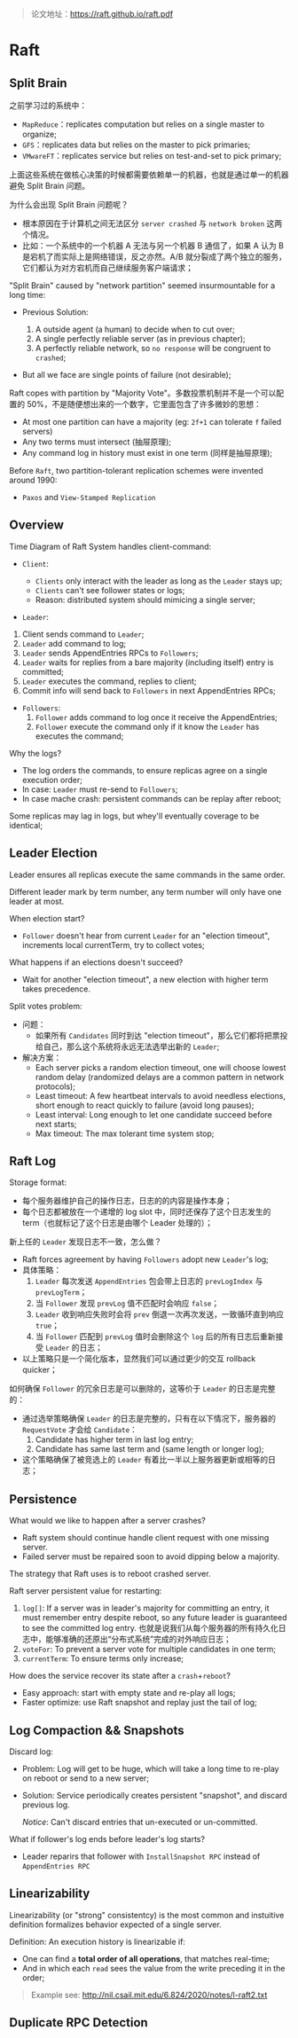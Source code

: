 > 论文地址：https://raft.github.io/raft.pdf

# Raft

## Split Brain

之前学习过的系统中：
  * `MapReduce`：replicates computation but relies on a single master to organize;
  * `GFS`：replicates data but relies on the master to pick primaries;
  * `VMwareFT`：replicates service but relies on test-and-set to pick primary;

上面这些系统在做核心决策的时候都需要依赖单一的机器，也就是通过单一的机器避免 Split Brain 问题。

为什么会出现 Split Brain 问题呢？

- 根本原因在于计算机之间无法区分 `server crashed` 与 `network broken` 这两个情况。
- 比如：一个系统中的一个机器 A 无法与另一个机器 B 通信了，如果 A 认为 B 是宕机了而实际上是网络错误，反之亦然。A/B 就分裂成了两个独立的服务，它们都认为对方宕机而自己继续服务客户端请求；

"Split Brain" caused by "network partition" seemed insurmountable for a long time:

- Previous Solution:
  1. A outside agent (a human) to decide when to cut over;
  2. A single perfectly reliable server (as in previous chapter);
  3. A perfectly reliable network, so `no response` will be congruent to `crashed`;

- But all we face are single points of failure (not desirable);

Raft copes with partition by "Majority Vote"。多数投票机制并不是一个可以配置的 50%，不是随便想出来的一个数字，它里面包含了许多微妙的思想：

- At most one partition can have a majority (eg: `2f+1` can tolerate `f` failed servers)
- Any two terms must intersect (抽屉原理);
- Any command log in history must exist in one term (同样是抽屉原理);

Before `Raft`, two partition-tolerant replication schemes were invented around 1990:

- `Paxos` and `View-Stamped Replication`

## Overview

Time Diagram of Raft System handles client-command:

- `Client`:
  - `Clients` only interact with the leader as long as the `Leader` stays up;
  - `Clients` can't see follower states or logs;
  - Reason: distributed system should mimicing a single server;

- `Leader`:
1. Client sends command to `Leader`;
  2. `Leader` add command to log;
  3. `Leader` sends AppendEntries RPCs to `Followers`;
  4. `Leader` waits for replies from a bare majority (including itself) entry is committed;
  5. `Leader` executes the command, replies to client;
  6. Commit info will send back to `Followers` in next AppendEntries RPCs;
- `Followers`:
  1. `Follower` adds command to log once it receive the AppendEntries;
  2. `Follower` execute the command only if it know the `Leader` has executes the command;

Why the logs?

- The log orders the commands, to ensure replicas agree on a single execution order;
- In case: `Leader` must re-send to `Followers`;
- In case mache crash: persistent commands can be replay after reboot;

Some replicas may lag in logs, but whey'll eventually coverage to be identical;

## Leader Election

Leader ensures all replicas execute the same commands in the same order.

Different leader mark by term number, any term number will only have one leader at most.

When election start?

- `Follower` doesn't hear from current `Leader` for an "election timeout", increments local currentTerm, try to collect votes;

What happens if an elections doesn't succeed?

- Wait for another "election timeout", a new election with higher term takes precedence.

Split votes problem:

- 问题：
  - 如果所有 `Candidates` 同时到达 "election timeout"，那么它们都将把票投给自己，那么这个系统将永远无法选举出新的 `Leader`;
- 解决方案：
  - Each server picks a random election timeout, one will choose lowest random delay (randomized delays are a common pattern in network protocols);
  - Least timeout: A few heartbeat intervals to avoid needless elections, short enough to react quickly to failure (avoid long pauses);
  - Least interval: Long enough to let one candidate succeed before next starts;
  - Max timeout: The max tolerant time system stop;

## Raft Log

Storage format:

- 每个服务器维护自己的操作日志，日志的的内容是操作本身；
- 每个日志都被放在一个递增的 log slot 中，同时还保存了这个日志发生的 term（也就标记了这个日志是由哪个 Leader 处理的）；

新上任的 `Leader` 发现日志不一致，怎么做？

- Raft forces agreement by having `Followers` adopt new `Leader`'s log;
- 具体策略：
  1. `Leader` 每次发送 `AppendEntries` 包会带上日志的 `prevLogIndex` 与 `prevLogTerm`；
  2. 当 `Follower` 发现 `prevLog` 值不匹配时会响应 `false`；
  3. `Leader` 收到响应失败时会将 `prev` 倒退一次再次发送，一致循环直到响应 `true`；
  4. 当 `Follower` 匹配到 `prevLog` 值时会删除这个 `log` 后的所有日志后重新接受 `Leader` 的日志；
- 以上策略只是一个简化版本，显然我们可以通过更少的交互 rollback quicker；

如何确保 `Follower` 的冗余日志是可以删除的，这等价于 `Leader` 的日志是完整的：

- 通过选举策略确保 `Leader` 的日志是完整的，只有在以下情况下，服务器的 `RequestVote` 才会给 `Candidate`：
  1. Candidate has higher term in last log entry;
  2. Candidate has same last term and (same length or longer log);
- 这个策略确保了被竞选上的 `Leader` 有着比一半以上服务器更新或相等的日志；

## Persistence

What would we like to happen after a server crashes?

- Raft system should continue handle client request with one missing server.
- Failed server must be repaired soon to avoid dipping below a majority.

The strategy that Raft uses is to reboot crashed server.

Raft server persistent value for restarting:

1. `log[]`: If a server was in leader's majority for committing an entry, it must remember entry despite reboot, so any future leader is guaranteed to see the committed log entry. 也就是说我们从每个服务器的所有持久化日志中，能够准确的还原出“分布式系统”完成的对外响应日志；
2. `voteFor`: To prevent a server vote for multiple candidates in one term;
3. `currentTerm`: To ensure terms only increase;

How does the service recover its state after a `crash`+`reboot`?

- Easy approach: start with empty state and re-play all logs;
- Faster optimize: use Raft snapshot and replay just the tail of log;

## Log Compaction && Snapshots

Discard log:

- Problem: Log will get to be huge, which will take a long time to re-play on reboot or send to a new server;

- Solution: Service periodically creates persistent "snapshot", and discard previous log.

  *Notice*: Can't discard entries that un-executed or un-committed.

What if follower's log ends before leader's log starts?

- Leader reparirs that follower with `InstallSnapshot RPC` instead of `AppendEntries RPC`

## Linearizability

Linearizability (or "strong" consistentcy) is the most common and instuitive definition formalizes behavior expected of a single server.

Definition: An execution  history is linearizable if:

- One can find a **total order of all operations**, that matches real-time;
- And in which each `read` sees the value from the write preceding it in the order;

> Example see: http://nil.csail.mit.edu/6.824/2020/notes/l-raft2.txt

## Duplicate RPC Detection

